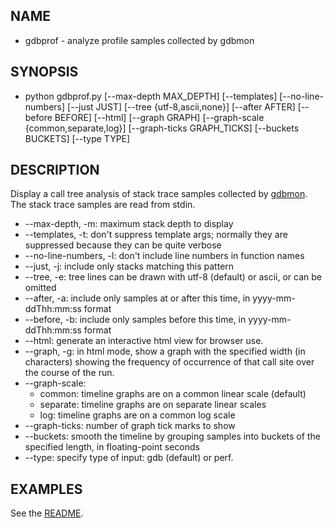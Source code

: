 ## NAME
* gdbprof - analyze profile samples collected by gdbmon

## SYNOPSIS

* python gdbprof.py [--max-depth MAX_DEPTH] [--templates]
  [--no-line-numbers] [--just JUST] [--tree {utf-8,ascii,none}]
  [--after AFTER] [--before BEFORE] [--html] [--graph GRAPH]
  [--graph-scale {common,separate,log}] [--graph-ticks GRAPH_TICKS]
  [--buckets BUCKETS] [--type TYPE]


## DESCRIPTION

Display a call tree analysis of stack trace samples collected by
[gdbmon](gdbmon.md). The stack trace samples are read from stdin.

* --max-depth, -m: maximum stack depth to display
* --templates, -t: don't suppress template args; normally they are suppressed because they can be quite verbose
* --no-line-numbers, -l: don't include line numbers in function names
* --just, -j: include only stacks matching this pattern
* --tree, -e: tree lines can be drawn with utf-8 (default) or ascii, or can be omitted
* --after, -a: include only samples at or after this time, in yyyy-mm-ddThh:mm:ss format
* --before, -b: include only samples before this time, in yyyy-mm-ddThh:mm:ss format
* --html: generate an interactive html view for browser use.
* --graph, -g: in html mode, show a graph with the specified width (in characters)
    showing the frequency of occurrence of that call site over
    the course of the run.
* --graph-scale:
    * common: timeline graphs are on a common linear scale (default)
    * separate: timeline graphs are on separate linear scales
    * log: timeline graphs are on a common log scale
* --graph-ticks: number of graph tick marks to show
* --buckets: smooth the timeline by grouping samples into buckets of the specified length, in floating-point seconds
* --type: specify type of input: gdb (default) or perf.

## EXAMPLES

See the [README](README.md).
